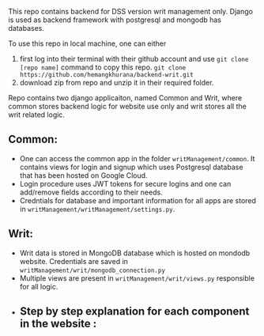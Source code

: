 This repo contains backend for DSS version writ management only. Django is used as backend framework with postgresql and mongodb has databases.

To use this repo in local machine, one can either
  1. first log into their terminal with their github account and use `git clone [repo name]` command to copy this repo.
       `git clone https://github.com/hemangkhurana/backend-writ.git`
  2. download zip from repo and unzip it in their required folder.

Repo contains two django applicaiton, named Common and Writ, where common stores backend logic for website use only and writ stores all the writ related logic.

## Common: 
- One can access the common app in the folder `writManagement/common`. It contains views for login and signup which uses Postgresql database that has been hosted on Google Cloud. 
- Login procedure uses JWT tokens for secure logins and one can add/remove fields according to their needs.
- Credntials for database and important information for all apps are stored in `writManagement/writManagement/settings.py`.

## Writ:
- Writ data is stored in MongoDB database which is hosted on mondodb website. Credentials are saved in `writManagement/writ/mongodb_connection.py`
- Multiple views are present in `writManagement/writ/views.py` responsible for all logic.
- Step by step explanation for each component in the website :
    - 
